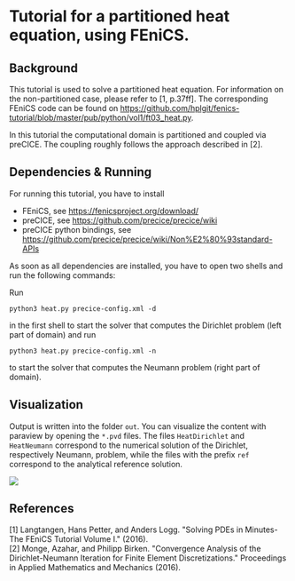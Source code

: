 # Tutorial for a partitioned heat equation, using FEniCS.

## Background

This tutorial is used to solve a partitioned heat equation. For information on the non-partitioned case, please refer to [1, p.37ff]. The corresponding FEniCS code can be found on https://github.com/hplgit/fenics-tutorial/blob/master/pub/python/vol1/ft03_heat.py.

In this tutorial the computational domain is partitioned and coupled via preCICE. The coupling roughly follows the approach described in [2].

## Dependencies & Running

For running this tutorial, you have to install

* FEniCS, see https://fenicsproject.org/download/
* preCICE, see https://github.com/precice/precice/wiki
* preCICE python bindings, see https://github.com/precice/precice/wiki/Non%E2%80%93standard-APIs

As soon as all dependencies are installed, you have to open two shells and run the following commands:

Run 
```
python3 heat.py precice-config.xml -d
```
in the first shell to start the solver that computes the Dirichlet problem (left part of domain) and run
```
python3 heat.py precice-config.xml -n
```
to start the solver that computes the Neumann problem (right part of domain).

## Visualization

Output is written into the folder `out`. You can visualize the content with paraview by opening the `*.pvd` files. The files `HeatDirichlet` and `HeatNeumann` correspond to the numerical solution of the Dirichlet, respectively Neumann, problem, while the files with the prefix `ref` correspond to the analytical reference solution.

![](movie.gif)

## References

[1] Langtangen, Hans Petter, and Anders Logg. "Solving PDEs in Minutes-The FEniCS Tutorial Volume I." (2016).  
[2] Monge, Azahar, and Philipp Birken. "Convergence Analysis of the Dirichlet-Neumann Iteration for Finite Element Discretizations." Proceedings in Applied Mathematics and Mechanics (2016).
